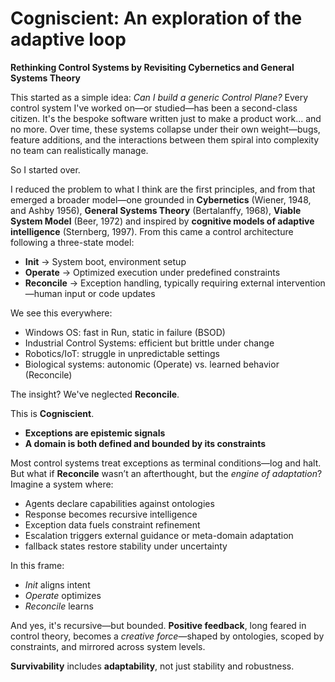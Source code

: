 # Cogniscient: An exploration of the adaptive loop

**Rethinking Control Systems by Revisiting Cybernetics and General Systems Theory**

This started as a simple idea: *Can I build a generic Control Plane?* Every control system I've worked on—or studied—has been a second-class citizen. It's the bespoke software written just to make a product work... and no more. Over time, these systems collapse under their own weight—bugs, feature additions, and the interactions between them spiral into complexity no team can realistically manage.

So I started over.

I reduced the problem to what I think are the first principles, and from that emerged a broader model—one grounded in **Cybernetics** (Wiener, 1948, and Ashby 1956), **General Systems Theory** (Bertalanffy, 1968), **Viable System Model** (Beer, 1972) and inspired by **cognitive models of adaptive intelligence** (Sternberg, 1997). From this came a control architecture following a three-state model:

- **Init** → System boot, environment setup  
- **Operate** → Optimized execution under predefined constraints  
- **Reconcile** → Exception handling, typically requiring external intervention—human input or code updates

We see this everywhere:
- Windows OS: fast in Run, static in failure (BSOD)  
- Industrial Control Systems: efficient but brittle under change  
- Robotics/IoT: struggle in unpredictable settings  
- Biological systems: autonomic (Operate) vs. learned behavior (Reconcile)

The insight? We've neglected **Reconcile**.

This is **Cogniscient**.
 - **Exceptions are epistemic signals**
 - **A domain is both defined and bounded by its constraints**

Most control systems treat exceptions as terminal conditions—log and halt. But what if **Reconcile** wasn’t an afterthought, but the *engine of adaptation*? Imagine a system where:

- Agents declare capabilities against ontologies  
- Response becomes recursive intelligence  
- Exception data fuels constraint refinement  
- Escalation triggers external guidance or meta-domain adaptation  
- fallback states restore stability under uncertainty

In this frame:
- *Init* aligns intent
- *Operate* optimizes  
- *Reconcile* learns  

And yes, it's recursive—but bounded. **Positive feedback**, long feared in control theory, becomes a *creative force*—shaped by ontologies, scoped by constraints, and mirrored across system levels.

**Survivability** includes **adaptability**, not just stability and robustness.
